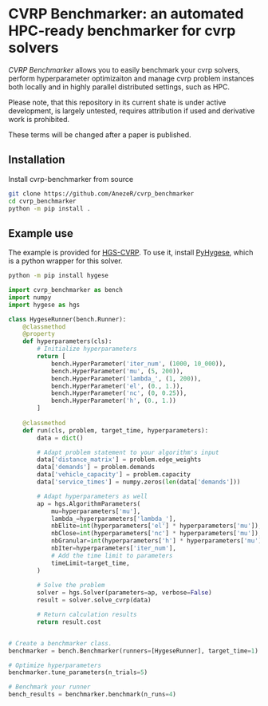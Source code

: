# CVRP Benchmarker: an automated HPC-ready benchmarker for cvrp solvers

*CVRP Benchmarker* allows you to easily benchmark your cvrp solvers,
perform hyperparameter optimizaiton and manage cvrp problem instances 
both locally and in highly parallel distributed settings, such as HPC.

Please note, that this repository in its current shate is under active
development, is largely untested, requires attribution if used and
derivative work is prohibited.

These terms will be changed after a paper is published.

## Installation

Install cvrp-benchmarker from source
```bash
git clone https://github.com/AnezeR/cvrp_benchmarker
cd cvrp_benchmarker
python -m pip install .
```

## Example use

The example is provided for [HGS-CVRP](https://github.com/vidalt/HGS-CVRP).
To use it, install [PyHygese](https://github.com/chkwon/PyHygese),
which is a python wrapper for this solver.

```bash
python -m pip install hygese
```

```python
import cvrp_benchmarker as bench
import numpy
import hygese as hgs

class HygeseRunner(bench.Runner):
    @classmethod
    @property
    def hyperparameters(cls):
        # Initialize hyperparameters
        return [
            bench.HyperParameter('iter_num', (1000, 10_000)),
            bench.HyperParameter('mu', (5, 200)),
            bench.HyperParameter('lambda_', (1, 200)),
            bench.HyperParameter('el', (0., 1.)),
            bench.HyperParameter('nc', (0, 0.25)),
            bench.HyperParameter('h', (0., 1.))
        ]
    
    @classmethod
    def run(cls, problem, target_time, hyperparameters):
        data = dict()

        # Adapt problem statement to your algorithm's input
        data['distance_matrix'] = problem.edge_weights
        data['demands'] = problem.demands
        data['vehicle_capacity'] = problem.capacity
        data['service_times'] = numpy.zeros(len(data['demands']))

        # Adapt hyperparameters as well
        ap = hgs.AlgorithmParameters(
            mu=hyperparameters['mu'],
            lambda_=hyperparameters['lambda_'],
            nbElite=int(hyperparameters['el'] * hyperparameters['mu']),
            nbClose=int(hyperparameters['nc'] * hyperparameters['mu']),
            nbGranular=int(hyperparameters['h'] * hyperparameters['mu']),
            nbIter=hyperparameters['iter_num'],
            # Add the time limit to parameters
            timeLimit=target_time,
        )
        
        # Solve the problem
        solver = hgs.Solver(parameters=ap, verbose=False)
        result = solver.solve_cvrp(data)

        # Return calculation results
        return result.cost


# Create a benchmarker class.
benchmarker = bench.Benchmarker(runners=[HygeseRunner], target_time=1)

# Optimize hyperparameters
benchmarker.tune_parameters(n_trials=5)

# Benchmark your runner
bench_results = benchmarker.benchmark(n_runs=4)
```
